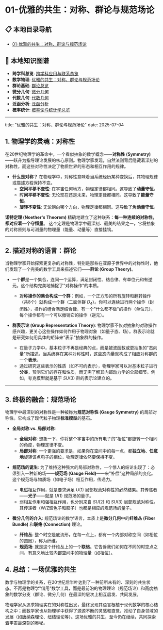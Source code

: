 # 01-优雅的共生：对称、群论与规范场论

## 📋 本地目录导航

- [01-优雅的共生：对称、群论与规范场论](./01-优雅的共生：对称、群论与规范场论.md)

## 🧠 本地知识图谱

- **跨学科总览**: [跨学科应用与联系总览](../00-08-跨学科应用与联系总览.md)
- **数学物理**: [优雅的共生：对称、群论与规范场论](./01-优雅的共生：对称、群论与规范场论.md)
- **群论基础**: [群论总览](../../03-代数结构与理论/02-群论/00-群论总览.md)
- **微分几何**: [微分几何](../../05-几何学与拓扑学/03-微分几何/00-模块总览.md)
- **代数几何**: [代数几何](../../05-几何学与拓扑学/04-代数几何/00-模块总览.md)
- **泛函分析**: [泛函分析](../../04-分析学/07-泛函分析/00-模块总览.md)
- **概率统计**: [概率论与统计学总览](../../06-概率论与统计学/00-概率论与统计学总览.md)

---

title: "优雅的共生：对称、群论与规范场论"
date: 2025-07-04

## 1. 物理学的灵魂：对称性

在20世纪物理学的革命中，一个看似抽象的数学概念——**对称性 (Symmetry)**——跃升为指导理论发展的核心原则。物理学家发现，自然法则背后隐藏着深刻的对称性，而这些对称性决定了物质世界的形态和相互作用的规律。

- **什么是对称？** 在物理学中，对称性意味着当系统经历某种变换后，其物理规律或描述方程保持不变。
  - **空间平移不变性**: 在宇宙任何地方，物理定律都相同。这导致了**动量守恒**。
  - **时间平移不变性**: 无论现在还是未来，物理定律都相同。这导致了**能量守恒**。
  - **旋转不变性**: 无论朝向哪个方向，物理定律都相同。这导致了**角动量守恒**。

**诺特定理 (Noether's Theorem)** 精确地建立了这种联系：**每一种连续的对称性，都对应着一个守恒量**。
这个定理是物理学中最深刻、最美的结果之一，它将抽象的对称原则与可测量的物理量（能量、动量等）直接挂钩。

---

## 2. 描述对称的语言：群论

当物理学家开始探索更复杂的对称性，特别是那些在亚原子世界中的对称性时，他们发现了一个完美的数学工具来描述它们——**群论 (Group Theory)**。

- 一个**群**是一个集合，连同一个运算，满足封闭性、结合律、有单位元和有逆元。这个结构完美地捕捉了"对称操作"的本质。
  - **对称操作的集合构成一个群**：例如，一个正方形的所有旋转和翻转操作（共8个）就构成一个群（二面体群 $D_4$）。你可以连续进行两个操作（封闭性），操作的组合满足结合律，有一个"什么都不做"的操作（单位元），每个操作都有一个可以撤销它的操作（逆元）。

- **群表示论 (Group Representation Theory)**:
    物理学家不仅对抽象的对称操作感兴趣，更关心这些操作如何作用于物理对象（如量子态、场）。群表示论就是研究如何用具体的矩阵来"表示"抽象群的操作。
  - 在量子力学中，基本粒子不再是经典的点，而是被波函数或更抽象的"态向量"所描述。当系统存在某种对称性时，这些态向量就构成了相应对称群的一个**表示**。
  - 通过研究这些表示的性质（如不可约表示），物理学家可以对基本粒子进行**分类**，预测它们的存在和性质，而无需了解其内部动力学的全部细节。例如，夸克模型就是基于 $SU(3)$ 群的表示论建立的。

---

## 3. 终极的融合：规范场论

物理学中最深刻的对称性是一种被称为**规范对称性 (Gauge Symmetry)** 的局部对称性。它构成了现代粒子物理**标准模型**的基石。

- **全局对称 vs. 局部对称**:
  - **全局对称**: 想象一下，你将整个宇宙中的所有电子的"相位"都旋转一个相同的角度，物理定律不变。
  - **局部对称**: 一个更强的要求是，如果你在空间中的每一点，都**独立地、任意地**旋转该点电子的相位，物理定律依然要保持不变。

- **规范场的诞生**:
    为了维持这种强大的局部对称性，一个惊人的结论出现了：必须引入一种新的场——**规范场 (Gauge Field)**——来"补偿"这种局部的变化。这个规范场与物质场（如电子场）相互作用，传递力。
  - 电磁相互作用，就是要求满足 $U(1)$ 局部规范对称性的必然结果。其传递者——**光子**——就是 $U(1)$ 规范场的量子。
  - 弱相互作用和强相互作用，也分别来自 $SU(2)$ 和 $SU(3)$ 局部规范对称性。其传递者（W/Z玻色子和胶子）也都是相应的规范场的量子。

- **微分几何的介入**:
    规范场论的数学语言，本质上是**微分几何**中的**纤维丛 (Fiber Bundle)** 和**联络 (Connection)** 理论。
  - **纤维丛**: 整个时空是底流形，在每一点上，都有一个内部对称空间（如相位的圆圈），称为纤维。
  - **规范场**: 就是这个纤维丛上的一个**联络**。它告诉我们如何在不同的时空点之间，有意义地比较内部空间中的物理量（如相位）。

## 4. 总结：一场优雅的共生

数学与物理学的关系，在20世纪后半叶达到了一种前所未有的、深刻的共生状态。不再是物理学"借用"数学工具，而是最前沿的物理理论（规范场论）和高度抽象的数学分支（群论、微分几何）在最深的层次上相互启发、共同发展。

物理学家从追求物理实在的对称性出发，最终发现其语言根植于现代数学的核心结构之中；而数学家也从物理学中获得了源源不断的灵感和直觉，推动了自身领域的发展（如唐纳森理论、纽结理论等）。这场优雅的共生，至今仍在继续，共同探索着宇宙最深刻的奥秘。
